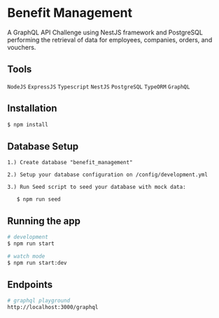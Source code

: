 # Benefit Management


A GraphQL API Challenge using NestJS framework and PostgreSQL performing the retrieval of data for employees, companies, orders, and vouchers.

## Tools
`NodeJS` `ExpressJS` `Typescript` `NestJS` `PostgreSQL` `TypeORM` `GraphQL`

## Installation

```bash
$ npm install
```

## Database Setup
```
1.) Create database "benefit_management"

2.) Setup your database configuration on /config/development.yml 

3.) Run Seed script to seed your database with mock data: 
   
   $ npm run seed
```  

## Running the app

```bash
# development
$ npm run start

# watch mode
$ npm run start:dev
```

## Endpoints
```bash
# graphql playground
http://localhost:3000/graphql
```



